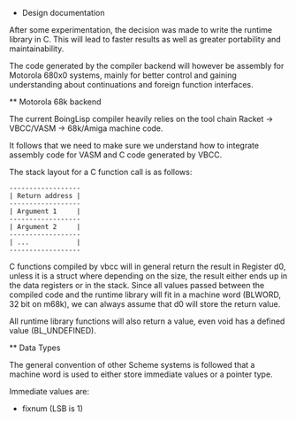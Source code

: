 * Design documentation

After some experimentation, the decision was made to write the runtime
library in C. This will lead to faster results as well as greater portability
and maintainability.

The code generated by the compiler backend will however be assembly for
Motorola 680x0 systems, mainly for better control and gaining understanding about
continuations and foreign function interfaces.

** Motorola 68k backend

The current BoingLisp compiler heavily relies on the tool chain
Racket -> VBCC/VASM -> 68k/Amiga machine code.

It follows that we need to make sure we understand how to integrate assembly
code for VASM and C code generated by VBCC.

The stack layout for a C function call is as follows:

    ------------------
    | Return address |
    ------------------
    | Argument 1     |
    ------------------
    | Argument 2     |
    ------------------
    | ...            |
    ------------------

C functions compiled by vbcc will in general return the result in Register d0,
unless it is a struct where depending on the size, the result either ends up in
the data registers or in the stack. Since all values passed between the compiled
code and the runtime library will fit in a machine word (BLWORD, 32 bit on m68k),
we can always assume that d0 will store the return value.

All runtime library functions will also return a value, even void has a defined
value (BL_UNDEFINED).

** Data Types

The general convention of other Scheme systems is followed that a machine word
is used to either store immediate values or a pointer type.

Immediate values are:

  - fixnum (LSB is 1)
  
